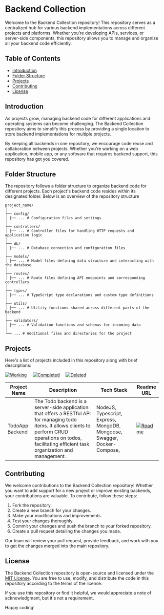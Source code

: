 # Backend Collection

Welcome to the Backend Collection repository! This repository serves as a centralized hub for various backend implementations across different projects and platforms. Whether you're developing APIs, services, or server-side components, this repository allows you to manage and organize all your backend code efficiently.

## Table of Contents

- [Introduction](#introduction)
- [Folder Structure](#folder-structure)
- [Projects](#projects)
- [Contributing](#contributing)
- [License](#license)

## Introduction

As projects grow, managing backend code for different applications and operating systems can become challenging. The Backend Collection repository aims to simplify this process by providing a single location to store backend implementations for multiple projects.

By keeping all backends in one repository, we encourage code reuse and collaboration between projects. Whether you're working on a web application, mobile app, or any software that requires backend support, this repository has got you covered.

## Folder Structure

The repository follows a folder structure to organize backend code for different projects. Each project's backend code resides within its designated folder. Below is an overview of the repository structure

```
project_name/
│
├── config/
│ ├── ... # Configuration files and settings
│
├── controllers/
│ ├── ... # Controller files for handling HTTP requests and application logic
│
├── db/
│ ├── ... # Database connection and configuration files
│
├── models/
│ ├── ... # Model files defining data structure and interacting with the database
│
├── routes/
│ ├── ... # Route files defining API endpoints and corresponding controllers
│
├── types/
│ ├── ... # TypeScript type declarations and custom type definitions
│
├── utils/
│ ├── ... # Utility functions shared across different parts of the backend
│
├── validators/
│ ├── ... # Validation functions and schemas for incoming data
│
└── ... # Additional files and directories for the project
```

## Projects

Here's a list of projects included in this repository along with brief descriptions:</br>

[![Working](https://img.shields.io/badge/Readme_color_for_working-blue-blue)](#) &nbsp; &nbsp; [![Completed](https://img.shields.io/badge/Readme_color_for_completed-green-green)](#) &nbsp; &nbsp; [![Deleted](https://img.shields.io/badge/Readme_color_for_deleted-red-red)](#)

| Project Name    | Description                                                                                                                                                                                                      | Tech Stack                                                               | Readme URL                                                                                                                                        |
| --------------- | ---------------------------------------------------------------------------------------------------------------------------------------------------------------------------------------------------------------- | ------------------------------------------------------------------------ | ------------------------------------------------------------------------------------------------------------------------------------------------- |
| TodoApp Backend | The Todo backend is a server-side application that offers a RESTful API for managing todo items. It allows clients to perform CRUD operations on todos, facilitating efficient task organization and management. | NodeJS, Typescript, Express, MongoDB, Mongoose, Swagger, Docker-Compose, | [![Readme](https://img.shields.io/badge/Readme-View%20Readme-blue)](https://github.com/ritulsingh/backend_collection/blob/main/todoApp/README.md) |

## Contributing

We welcome contributions to the Backend Collection repository! Whether you want to add support for a new project or improve existing backends, your contributions are valuable. To contribute, follow these steps:

1. Fork the repository.
2. Create a new branch for your changes.
3. Make your modifications and improvements.
4. Test your changes thoroughly.
5. Commit your changes and push the branch to your forked repository.
6. Create a pull request detailing the changes you made.

Our team will review your pull request, provide feedback, and work with you to get the changes merged into the main repository.

## License

The Backend Collection repository is open-source and licensed under the [MIT License](LICENSE). You are free to use, modify, and distribute the code in this repository according to the terms of the license.

If you use this repository or find it helpful, we would appreciate a note of acknowledgment, but it's not a requirement.

Happy coding!
